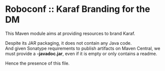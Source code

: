 # Roboconf :: Karaf Branding for the DM

This Maven module aims at providing resources to brand Karaf.

Despite its JAR packaging, it does not contain any Java code.  
And given Sonatype requirements to publish artifacts on Maven Central, we must
provide a **-javadoc.jar**, even if it is empty or only contains a readme.

Hence the presence of this file.
